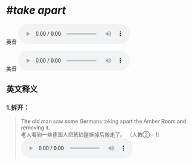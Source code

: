 # ***\#take apart*** 
英音
<audio src="./media/take apart1.aac" controls="controls"></audio>

美音
<audio src="./media/take apart2.aac" controls="controls"></audio>



  

英文释义
---
### 1.**拆开：**  

 > The old man saw some Germans taking apart the Amber Room and removing it.   
 > 老人看到一些德国人把琥珀屋拆掉后搬走了。  （人教② – 1）  
<audio src="./media/take-24.aac" controls="controls"></audio>


